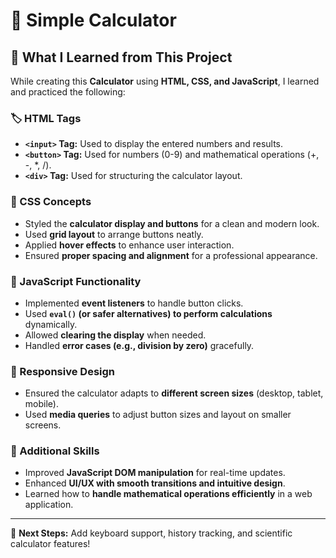 # 🧮 Simple Calculator  

## 📝 What I Learned from This Project  

While creating this **Calculator** using **HTML, CSS, and JavaScript**, I learned and practiced the following:  

### 🏷️ HTML Tags  
- **`<input>` Tag:** Used to display the entered numbers and results.  
- **`<button>` Tag:** Used for numbers (0-9) and mathematical operations (+, -, *, /).  
- **`<div>` Tag:** Used for structuring the calculator layout.  

### 🎨 CSS Concepts  
- Styled the **calculator display and buttons** for a clean and modern look.  
- Used **grid layout** to arrange buttons neatly.  
- Applied **hover effects** to enhance user interaction.  
- Ensured **proper spacing and alignment** for a professional appearance.  

### 🔢 JavaScript Functionality  
- Implemented **event listeners** to handle button clicks.  
- Used **`eval()` (or safer alternatives) to perform calculations** dynamically.  
- Allowed **clearing the display** when needed.  
- Handled **error cases (e.g., division by zero)** gracefully.  

### 📱 Responsive Design  
- Ensured the calculator adapts to **different screen sizes** (desktop, tablet, mobile).  
- Used **media queries** to adjust button sizes and layout on smaller screens.  

### 🚀 Additional Skills  
- Improved **JavaScript DOM manipulation** for real-time updates.  
- Enhanced **UI/UX with smooth transitions and intuitive design**.  
- Learned how to **handle mathematical operations efficiently** in a web application.  

---

📌 **Next Steps:** Add keyboard support, history tracking, and scientific calculator features!  
